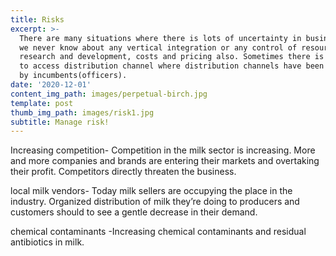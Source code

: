 ```yaml
---
title: Risks
excerpt: >-
  There are many situations where there is lots of uncertainty in business where
  we never know about any vertical integration or any control of resources,
  research and development, costs and pricing also. Sometimes there is barrier
  to access distribution channel where distribution channels have been locked up
  by incumbents(officers).
date: '2020-12-01'
content_img_path: images/perpetual-birch.jpg
template: post
thumb_img_path: images/risk1.jpg
subtitle: Manage risk!
---
```

Increasing competition- Competition in the milk sector is increasing. More and more companies and brands are entering their markets and overtaking their profit. Competitors directly threaten the business.

local milk vendors- Today milk sellers are occupying the      place in the industry. Organized distribution of milk they’re doing to producers and customers should to see a gentle decrease in their demand.

chemical contaminants -Increasing chemical contaminants and residual antibiotics in milk.
